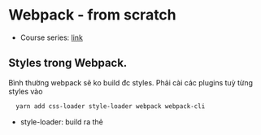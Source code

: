 # Webpack - from scratch 

* Course series: [ link ](https://www.youtube.com/watch?v=X1nxTjVDYdQ&list=PLmZPx_9ZF_sB4orswXdpThGMX9ii2uP7Z&ab_channel=SwashbucklingwithCode)


## Styles trong Webpack.

Bình thường webpack sẽ ko build đc styles. Phải cài các plugins tuỳ từng styles vào 

```bash
  yarn add css-loader style-loader webpack webpack-cli
```

* style-loader: build ra thẻ <style>
* css-loader: load file css 

setup rule trong file ```webpack.config.js```

Th

